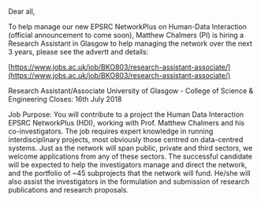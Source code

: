 Dear all,

To help manage our new EPSRC NetworkPlus on Human-Data Interaction (official announcement to come soon), Matthew Chalmers (PI) is hiring a Research Assistant in Glasgow to help managing the network over the next 3 years, please see the advertt and details:

[https://www.jobs.ac.uk/job/BKO803/research-assistant-associate/](https://www.jobs.ac.uk/job/BKO803/research-assistant-associate/)

Research Assistant/Associate
University of Glasgow - College of Science & Engineering
Closes: 16th July 2018

Job Purpose: You will contribute to a project the Human Data Interaction EPSRC NetworkPlus (HDI), working with Prof. Matthew Chalmers and his co-investigators. The job requires expert knowledge in running interdisciplinary projects, most obviously those centred on data-centred systems. Just as the network will span public, private and third sectors, we welcome applications from any of these sectors. The successful candidate will be expected to help the investigators manage and direct the network, and the portfolio of ~45 subprojects that the network will fund. He/she will also assist the investigators in the formulation and submission of research publications and research proposals.

